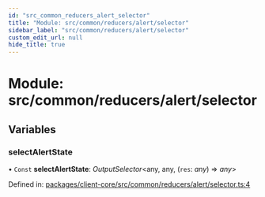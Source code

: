 ```yaml
---
id: "src_common_reducers_alert_selector"
title: "Module: src/common/reducers/alert/selector"
sidebar_label: "src/common/reducers/alert/selector"
custom_edit_url: null
hide_title: true
---
```


# Module: src/common/reducers/alert/selector

## Variables

### selectAlertState

• `Const` **selectAlertState**: *OutputSelector*<any, any, (`res`: *any*) => *any*\>

Defined in: [packages/client-core/src/common/reducers/alert/selector.ts:4](https://github.com/xr3ngine/xr3ngine/blob/65dfcf39a/packages/client-core/src/common/reducers/alert/selector.ts#L4)
